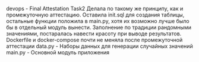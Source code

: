 devops - Final Attestation Task2
Делала по такому же принципу, как и промежуточную аттестацию. Оставила init.sql для создания таблицы, остальные функции положила в main.py, хотя их возможно лучше было бы в отдельный модуль вынести. 
Заполнение по традиции рандомными значениями, постаралась навести красоту при выводе результатов. Dockerfile и docker-compose почти не меняла после промежуточной аттестации
data.py - Наборы данных для генерации случайных значений
main.py - Основной модуль приложения
